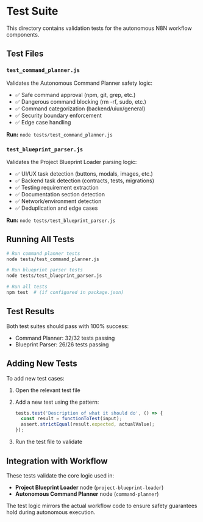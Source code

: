 # Test Suite

This directory contains validation tests for the autonomous N8N workflow components.

## Test Files

### `test_command_planner.js`
Validates the Autonomous Command Planner safety logic:
- ✅ Safe command approval (npm, git, grep, etc.)
- ✅ Dangerous command blocking (rm -rf, sudo, etc.)
- ✅ Command categorization (backend/uiux/general)
- ✅ Security boundary enforcement
- ✅ Edge case handling

**Run:** `node tests/test_command_planner.js`

### `test_blueprint_parser.js`
Validates the Project Blueprint Loader parsing logic:
- ✅ UI/UX task detection (buttons, modals, images, etc.)
- ✅ Backend task detection (contracts, tests, migrations)
- ✅ Testing requirement extraction
- ✅ Documentation section detection
- ✅ Network/environment detection
- ✅ Deduplication and edge cases

**Run:** `node tests/test_blueprint_parser.js`

## Running All Tests

```bash
# Run command planner tests
node tests/test_command_planner.js

# Run blueprint parser tests
node tests/test_blueprint_parser.js

# Run all tests
npm test  # (if configured in package.json)
```

## Test Results

Both test suites should pass with 100% success:
- Command Planner: 32/32 tests passing
- Blueprint Parser: 26/26 tests passing

## Adding New Tests

To add new test cases:

1. Open the relevant test file
2. Add a new test using the pattern:
   ```javascript
   tests.test('Description of what it should do', () => {
     const result = functionToTest(input);
     assert.strictEqual(result.expected, actualValue);
   });
   ```

3. Run the test file to validate

## Integration with Workflow

These tests validate the core logic used in:
- **Project Blueprint Loader** node (`project-blueprint-loader`)
- **Autonomous Command Planner** node (`command-planner`)

The test logic mirrors the actual workflow code to ensure safety guarantees hold during autonomous execution.
